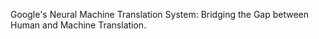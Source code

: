 Google's Neural Machine Translation System: Bridging the Gap between Human and Machine Translation.
